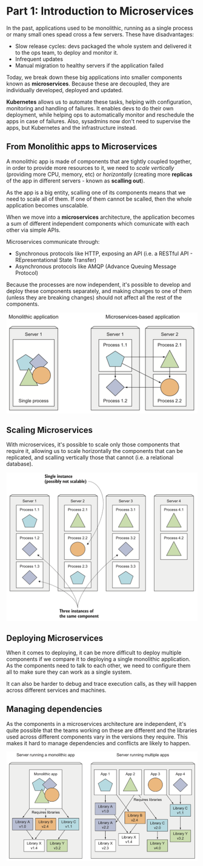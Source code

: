 # Part 1: Introduction to Microservices

In the past, applications used to be monolithic, running as a single process or many small ones spead cross a few servers.
These have disadvantages:

- Slow release cycles: devs packaged the whole system and delivered it to the ops team, to deploy and monitor it.
- Infrequent updates
- Manual migration to healthy servers if the application failed

Today, we break down these big applications into smaller components known as __microservices__.
Because these are decoupled, they are individually developed, deployed and updated.

__Kubernetes__ allows us to automate these tasks, helping with configuration, monitoring and handling of failures.
It enables devs to do their own deployment, while helping ops to automatically monitor and reschedule the apps in case of failures. Also, sysadmins now don't need to supervise the apps, but Kubernetes and the infrastructure instead.
<br/>

## From Monolithic apps to Microservices

A monolithic app is made of components that are tightly coupled together, in order to provide more resources to it, we need to _scale vertically_ (providing more CPU, memory, etc) or _horizontally_ (creating more __replicas__ of the app in different servers - known as __scalling out__).

As the app is a big entity, scalling one of its components means that we need to scale all of them. If one of them cannot be scalled, then the whole application becomes unscalable.

When we move into a __microservices__ architecture, the application becomes a sum of different independent components which comunicate with each other via simple APIs.

Microservices communicate through:
- Synchronous protocols like HTTP, exposing an API (i.e. a RESTful API - REpresentational State Transfer)
- Asynchronous protocols like AMQP (Advance Queuing Message Protocol)

Because the processes are now independent, it's possible to develop and deploy these components separately, and making changes to one of them (unless they are breaking changes) should not affect all the rest of the components.

![Monolithic app vs Microservices](./images/monolithic-vs-microservices.png)


## Scaling Microservices

With microservices, it's possible to scale only those components that require it, allowing us to scale horizontally the components that can be replicated, and scalling vertically those that cannot (i.e. a relational database).

![Scalling Microservices](./images/scalling-microservices.png)


## Deploying Microservices

When it comes to deploying, it can be more difficult to deploy multiple components if we compare it to deploying a single monolithic application. As the components need to talk to each other, we need to configure them all to make sure they can work as a single system.

It can also be harder to debug and trace execution calls, as they will happen across different services and machines.
<br/>

## Managing dependencies

As the components in a microservices architecture are independent, it's quite possible that the teams working on these are different and the libraries used across different components vary in the versions they require. This makes it hard to manage dependencies and conflicts are likely to happen.

![Microservices dependendencies](./images/microservices-dependencies.png)
